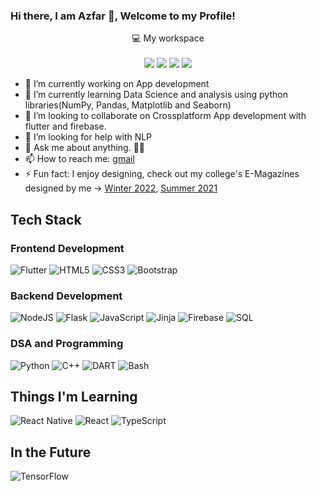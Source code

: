 ### Hi there, I am Azfar 👋, Welcome to my Profile!

<p align='center'>
  💻 My workspace<br/><br/>
  <img src="https://img.shields.io/badge/windows-%230078D6.svg?&style=for-the-badge&logo=windows&logoColor=white" />
  <img src="https://img.shields.io/badge/intel-core%20i5%208th-%230071C5.svg?&style=for-the-badge&logo=intel&logoColor=white" />
  <img src="https://img.shields.io/badge/RAM-8GB-%230071C5.svg?&style=for-the-badge&logoColor=white" />
  <img src="https://img.shields.io/badge/nvidia-gtx%201050TI-%2376B900.svg?&style=for-the-badge&logo=nvidia&logoColor=white" />
</p>

- 🔭 I’m currently working on App development
- 🌱 I’m currently learning Data Science and analysis using python libraries(NumPy, Pandas, Matplotlib and Seaborn)
- 👯 I’m looking to collaborate on Crossplatform App development with flutter and firebase.
- 🤔 I’m looking for help with NLP
- 💬 Ask me about anything. 🌚✨
- 📫 How to reach me: [gmail](mailto:azfar.faheem@gmail.com)
- ⚡ Fun fact: I enjoy designing, check out my college's E-Magazines designed by me -> [Winter 2022](https://crescent.education/wp-content/uploads/2022/02/Meraki-Winter21.pdf), [Summer 2021](https://crescent.education/wp-content/uploads/2021/05/Meraki-Summer-2021.pdf)

## Tech Stack

### Frontend Development
![Flutter](https://img.shields.io/badge/Flutter-02569B?style=for-the-badge&logo=flutter&logoColor=white)
![HTML5](https://img.shields.io/badge/html5-%23E34F26.svg?style=for-the-badge&logo=html5&logoColor=white)
![CSS3](https://img.shields.io/badge/css3-%231572B6.svg?style=for-the-badge&logo=css3&logoColor=white)
![Bootstrap](https://img.shields.io/badge/bootstrap-%23563D7C.svg?style=for-the-badge&logo=bootstrap&logoColor=white)



### Backend Development
![NodeJS](https://img.shields.io/badge/node.js-6DA55F?style=for-the-badge&logo=node.js&logoColor=white)
![Flask](https://img.shields.io/badge/flask-%23000.svg?style=for-the-badge&logo=flask&logoColor=white)
![JavaScript](https://img.shields.io/badge/javascript-%23323330.svg?style=for-the-badge&logo=javascript&logoColor=%23F7DF1E)
![Jinja](https://img.shields.io/badge/jinja-white.svg?style=for-the-badge&logo=jinja&logoColor=black)
![Firebase](https://img.shields.io/badge/firebase-ffca28?style=for-the-badge&logo=firebase&logoColor=black)
![SQL](	https://img.shields.io/badge/MySQL-005C84?style=for-the-badge&logo=mysql&logoColor=white)

### DSA and Programming
![Python](https://img.shields.io/badge/python-3670A0?style=for-the-badge&logo=python&logoColor=ffdd54)
![C++](https://img.shields.io/badge/C%2B%2B-00599C?style=for-the-badge&logo=c%2B%2B&logoColor=white)
![DART](https://img.shields.io/badge/Dart-0175C2?style=for-the-badge&logo=dart&logoColor=white)
![Bash](https://img.shields.io/badge/Shell_Script-121011?style=for-the-badge&logo=gnu-bash&logoColor=white)

## Things I'm Learning
![React Native](https://img.shields.io/badge/React_Native-20232A?style=for-the-badge&logo=react&logoColor=61DAFB)
![React](https://img.shields.io/badge/react-%2320232a.svg?style=for-the-badge&logo=react&logoColor=%2361DAFB)
![TypeScript](https://img.shields.io/badge/typescript-%23007ACC.svg?style=for-the-badge&logo=typescript&logoColor=white)

## In the Future
![TensorFlow](https://img.shields.io/badge/TensorFlow-FF6F00?style=for-the-badge&logo=tensorflow&logoColor=white)


<!---

# Stats
![Overview](https://github.com/Boombabyyyyy/github-stats/blob/master/generated/overview.svg)

![Top Langs](https://github.com/Boombabyyyyy/github-stats/blob/master/generated/languages.svg)
---!>
